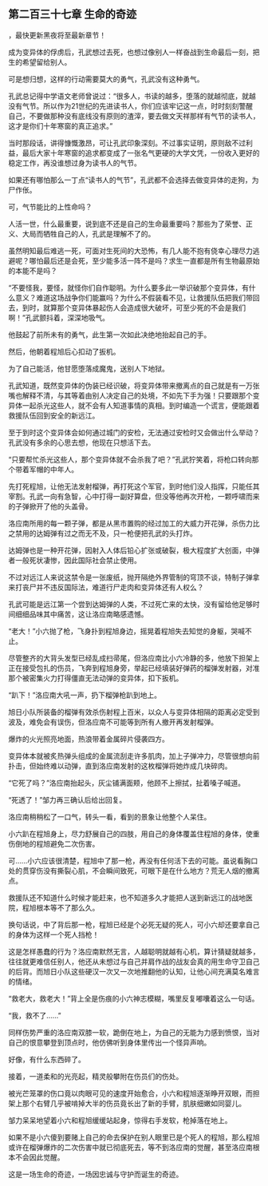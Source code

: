 ## 第二百三十七章 生命的奇迹
，最快更新黑夜将至最新章节！

成为变异体的俘虏后，孔武想过去死，也想过像别人一样奋战到生命最后一刻，把生的希望留给别人。

可是想归想，这样的行动需要莫大的勇气，孔武没有这种勇气。

孔武总记得中学语文老师曾说过：“很多人，书读的越多，堕落的就越彻底，就越没有气节。所以作为21世纪的先进读书人，你们应该牢记这一点，时时刻刻警醒自己，不要做那种没有底线没有原则的渣滓，要去做文天祥那样有气节的读书人，这才是你们十年寒窗的真正追求。”

当时那段话，讲得慷慨激昂，可让孔武印象深刻。不过事实证明，原则敌不过利益，最后大家十年寒窗的追求都变成了一张名气更硬的大学文凭，一份收入更好的稳定工作，再没谁想过身为读书人的气节。

如果还有哪怕那么一丁点“读书人的气节”，孔武都不会选择去做变异体的走狗，为尸作伥。

可，气节能比的上性命吗？

人活一世，什么最重要，说到底不还是自己的生命最重要吗？那些为了荣誉、正义、大局而牺牲自己的人，孔武是理解不了的。

虽然明知最后难逃一死，可面对生死间的大恐怖，有几人能不抱有侥幸心理尽力逃避呢？哪怕最后还是会死，至少能多活一阵不是吗？求生一直都是所有生物最原始的本能不是吗？

“不要怪我，要怪，就怪你们自作聪明。为什么要多此一举识破那个变异体，有什么意义？难道这场战争你们能赢吗？为什么不假装看不见，让救援队伍把我们带回去，到时，就算那个变异体暴起伤人会造成很大破坏，可至少死的不会是我们啊！”孔武颤抖着，深深地吸气。

他鼓起了前所未有的勇气，此生第一次如此决绝地抬起自己的手。

然后，他朝着程旭后心扣动了扳机。

为了自己能活，他甘愿堕落成魔鬼，送别人下地狱。

孔武知道，既然变异体的伪装已经识破，将变异体带来撤离点的自己就是有一万张嘴也解释不清，与其等着由别人决定自己的处境，不如先下手为强！只要跟那个变异体一起杀光这些人，就不会有人知道事情的真相。到时编造一个谎言，便能跟着救援队伍回到安全的新远江。

至于到时这个变异体会如何通过城门的安检，无法通过安检时又会做出什么举动？孔武没有多余的心思去想，他现在只想活下去。

“只要帮忙杀光这些人，那个变异体就不会杀我了吧？”孔武狞笑着，将枪口转向那个带着军帽的中年人。

先打死程旭，让他无法发射榴弹，再打死这个军官，到时他们没人指挥，只能任其宰割。孔武一向有急智，心中打得一副好算盘，但没等他再次开枪，一颗呼啸而来的子弹掀开了他的头盖骨。

洛应南所用的每一颗子弹，都是从黑市置购的经过加工的大威力开花弹，杀伤力比之禁用的达姆弹有过之而无不及，只一枪便把孔武的头打炸。

达姆弹也是一种开花弹，因射入人体后铅心扩张或破裂，极大程度扩大创面，中弹者一般死状凄惨，因此国际社会禁止使用。

不过对远江人来说这禁令是一张废纸，抛开隔绝外界管制的穹顶不谈，特制子弹拿来打丧尸并不违反国际法，难道行尸走肉和变异体还有人权么？

孔武可能是远江第一个尝到达姆弹的人类，不过死亡来的太快，没有留给他足够时间细细品味其中痛苦，这让洛应南略感遗憾。

“老大！”小六抛了枪，飞身扑到程旭身边，摇晃着程旭失去知觉的身躯，哭喊不止。

尽管整齐的大背头发型已经乱成扫帚尾，但洛应南比小六冷静的多，他放下担架上正在接受包扎的伤员，飞奔到程旭身旁，举起已经填装好弹药的榴弹发射器，对准那个被密集火力打得僵直无法动弹的变异体，扣下扳机。

“趴下！”洛应南大吼一声，扔下榴弹枪趴到地上。

旭日小队所装备的榴弹有效杀伤射程上百米，以众人与变异体相隔的距离必定受到波及，难免会有误伤，但洛应南不可能等到所有人撤开再发射榴弹。

爆炸的火光照亮地面，热浪带着金属碎片侵袭四方。

变异体本就被炙热弹头组成的金属流刮走许多肌肉，加上子弹冲力，尽管很想向前扑击，但始终难以动弹，直到洛应南发射的这枚榴弹将她炸成几块碎肉。

“它死了吗？”洛应南抬起头，灰尘铺满面颊，他顾不上擦拭，扯着嗓子喊道。

“死透了！”邹力再三确认后给出回复。

洛应南稍稍松了一口气，转头一看，看到的景象让他整个人呆住。

小六趴在程旭身上，尽力舒展自己的四肢，用自己的身体覆盖住程旭的身体，使重伤倒地的程旭避免二次伤害。

可……小六应该很清楚，程旭中了那一枪，再没有任何活下去的可能。虽说看胸口处的贯穿伤没有撕裂心肌，不会瞬间致死，可眼下是在什么地方？荒无人烟的撤离点。

救援队还不知道什么时候才能赶来，也不知道多久才能把人送到新远江的战地医院，程旭根本等不了那么久。

换句话说，中了背后那一枪，程旭已经是个必死无疑的死人，可小六却还要拿自己的身体为这样一个死人挡枪！

这是怎样愚蠢的行为？洛应南默然无言，人越聪明就越有心机，算计猜疑就越多，往往就更难信任别人，他还从未想过与自己并肩作战的战友会真的用生命守卫自己的后背。而旭日小队这些硬汉一次又一次地推翻他的认知，让他心间充满莫名难言的情绪。

“救老大，救老大！”背上全是伤痕的小六神志模糊，嘴里反复嘟囔着这么一句话。

“我，救不了……”

同样伤势严重的洛应南双膝一软，跪倒在地上，为自己的无能为力感到愤恨，当对自己的恨意攀登到顶点时，他仿佛听到身体里传出一个怪异声响。

好像，有什么东西碎了。

接着，一道柔和的光亮起，精灵般攀附在伤员们的伤处。

被光芒笼罩的伤口竟以肉眼可见的速度开始愈合，小六和程旭逐渐睁开双眼，而担架上那个右臂几乎被啃掉大半的伤员竟长出了新的手臂，肌肤细嫩如同婴儿。

邹力呆呆地望着小六和程旭缓缓站起身，惊得右手发软，枪掉落在地上。

如果不是小六傻到要赌上自己的命去保护在别人眼里已是个死人的程旭，那么程旭或许在榴弹爆炸的二次伤害中就已彻底死去，等不到洛应南的觉醒，甚至洛应南根本不会因此觉醒。

这是一场生命的奇迹，一场因忠诚与守护而诞生的奇迹。

